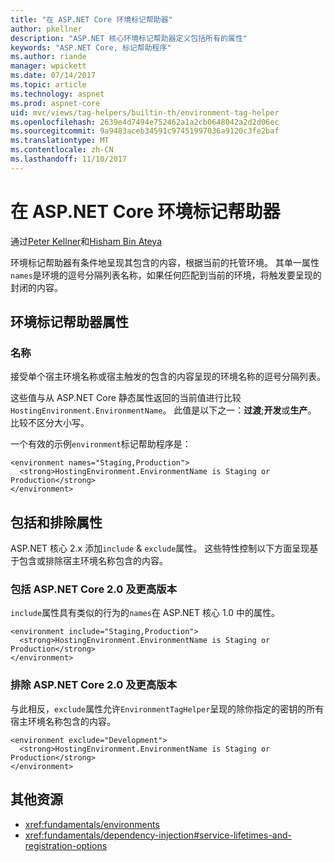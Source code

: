```yaml
---
title: "在 ASP.NET Core 环境标记帮助器"
author: pkellner
description: "ASP.NET 核心环境标记帮助器定义包括所有的属性"
keywords: "ASP.NET Core, 标记帮助程序"
ms.author: riande
manager: wpickett
ms.date: 07/14/2017
ms.topic: article
ms.technology: aspnet
ms.prod: aspnet-core
uid: mvc/views/tag-helpers/builtin-th/environment-tag-helper
ms.openlocfilehash: 2639e4d7494e752462a1a2cb0648042a2d2d06ec
ms.sourcegitcommit: 9a9483aceb34591c97451997036a9120c3fe2baf
ms.translationtype: MT
ms.contentlocale: zh-CN
ms.lasthandoff: 11/10/2017
---
```

# <a name="environment-tag-helper-in-aspnet-core"></a>在 ASP.NET Core 环境标记帮助器

通过[Peter Kellner](http://peterkellner.net)和[Hisham Bin Ateya](https://twitter.com/hishambinateya)

环境标记帮助器有条件地呈现其包含的内容，根据当前的托管环境。 其单一属性`names`是环境的逗号分隔列表名称，如果任何匹配到当前的环境，将触发要呈现的封闭的内容。

## <a name="environment-tag-helper-attributes"></a>环境标记帮助器属性

### <a name="names"></a>名称

接受单个宿主环境名称或宿主触发的包含的内容呈现的环境名称的逗号分隔列表。

这些值与从 ASP.NET Core 静态属性返回的当前值进行比较`HostingEnvironment.EnvironmentName`。  此值是以下之一：**过渡**;**开发**或**生产**。 比较不区分大小写。

一个有效的示例`environment`标记帮助程序是：

```cshtml
<environment names="Staging,Production">
  <strong>HostingEnvironment.EnvironmentName is Staging or Production</strong>
</environment>
```

## <a name="include-and-exclude-attributes"></a>包括和排除属性

ASP.NET 核心 2.x 添加`include`  &  `exclude`属性。 这些特性控制以下方面呈现基于包含或排除宿主环境名称包含的内容。

### <a name="include-aspnet-core-20-and-later"></a>包括 ASP.NET Core 2.0 及更高版本

`include`属性具有类似的行为的`names`在 ASP.NET 核心 1.0 中的属性。

```cshtml
<environment include="Staging,Production">
  <strong>HostingEnvironment.EnvironmentName is Staging or Production</strong>
</environment>
```

### <a name="exclude-aspnet-core-20-and-later"></a>排除 ASP.NET Core 2.0 及更高版本

与此相反，`exclude`属性允许`EnvironmentTagHelper`呈现的除你指定的密钥的所有宿主环境名称包含的内容。

```cshtml
<environment exclude="Development">
  <strong>HostingEnvironment.EnvironmentName is Staging or Production</strong>
</environment>
```

## <a name="additional-resources"></a>其他资源

* <xref:fundamentals/environments>
* <xref:fundamentals/dependency-injection#service-lifetimes-and-registration-options>
